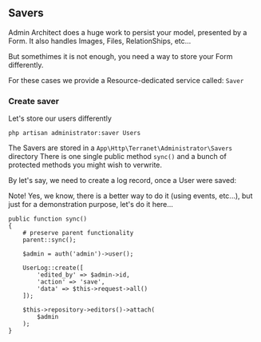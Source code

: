 ## Savers

Admin Architect does a huge work to persist your model, presented by a Form.
It also handles Images, Files, RelationShips, etc...

But somethimes it is not enough, you need a way to store your Form differently.

For these cases we provide a Resource-dedicated service called: `Saver`

### Create saver

Let's store our users differently

```
php artisan administrator:saver Users
```

The Savers are stored in a `App\Http\Terranet\Administrator\Savers` directory
There is one single public method `sync()` and a bunch of protected methods you might wish to verwrite.

By let's say, we need to create a log record, once a User were saved:

Note! Yes, we know, there is a better way to do it (using events, etc...), but just for a demonstration purpose, let's do it here...

```
public function sync()
{
	# preserve parent functionality
	parent::sync();

	$admin = auth('admin')->user();

	UserLog::create([
		'edited_by' => $admin->id,
		'action' => 'save',
		'data' => $this->request->all()
	]);

	$this->repository->editors()->attach(
		$admin
	);
}
```